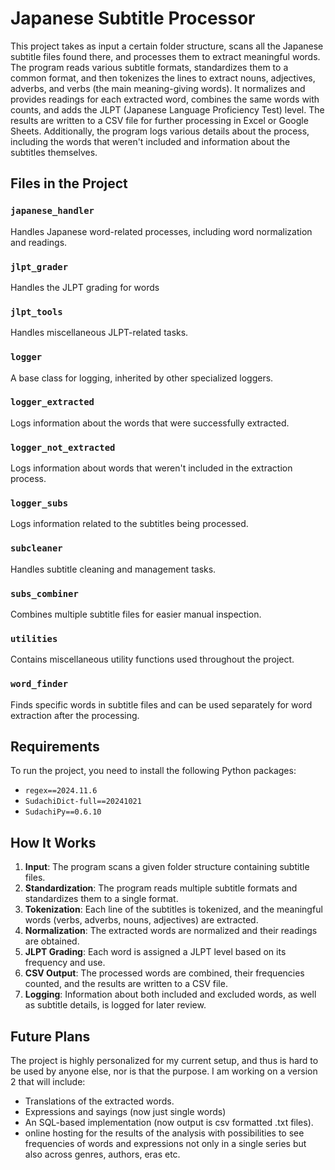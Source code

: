 # Japanese Subtitle Processor

This project takes as input a certain folder structure, scans all the Japanese subtitle files found there, and processes them to extract meaningful words. The program reads various subtitle formats, standardizes them to a common format, and then tokenizes the lines to extract nouns, adjectives, adverbs, and verbs (the main meaning-giving words). It normalizes and provides readings for each extracted word, combines the same words with counts, and adds the JLPT (Japanese Language Proficiency Test) level. The results are written to a CSV file for further processing in Excel or Google Sheets. Additionally, the program logs various details about the process, including the words that weren't included and information about the subtitles themselves.

## Files in the Project

### `japanese_handler`
Handles Japanese word-related processes, including word normalization and readings.

### `jlpt_grader`
Handles the JLPT grading for words

### `jlpt_tools`
Handles miscellaneous JLPT-related tasks.

### `logger`
A base class for logging, inherited by other specialized loggers.

### `logger_extracted`
Logs information about the words that were successfully extracted.

### `logger_not_extracted`
Logs information about words that weren't included in the extraction process.

### `logger_subs`
Logs information related to the subtitles being processed.

### `subcleaner`
Handles subtitle cleaning and management tasks.

### `subs_combiner`
Combines multiple subtitle files for easier manual inspection.

### `utilities`
Contains miscellaneous utility functions used throughout the project.

### `word_finder`
Finds specific words in subtitle files and can be used separately for word extraction after the processing.

## Requirements

To run the project, you need to install the following Python packages:

- `regex==2024.11.6`
- `SudachiDict-full==20241021`
- `SudachiPy==0.6.10`

## How It Works

1. **Input**: The program scans a given folder structure containing subtitle files.
2. **Standardization**: The program reads multiple subtitle formats and standardizes them to a single format.
3. **Tokenization**: Each line of the subtitles is tokenized, and the meaningful words (verbs, adverbs, nouns, adjectives) are extracted.
4. **Normalization**: The extracted words are normalized and their readings are obtained.
5. **JLPT Grading**: Each word is assigned a JLPT level based on its frequency and use.
6. **CSV Output**: The processed words are combined, their frequencies counted, and the results are written to a CSV file.
7. **Logging**: Information about both included and excluded words, as well as subtitle details, is logged for later review.

## Future Plans

The project is highly personalized for my current setup, and thus is hard to be used by anyone else, nor is that the purpose. I am working on a version 2 that will include:
- Translations of the extracted words.
- Expressions and sayings (now just single words)
- An SQL-based implementation (now output is csv formatted .txt files).
- online hosting for the results of the analysis with possibilities to see frequencies of words and expressions not only in a single series but also across genres, authors, eras etc. 

